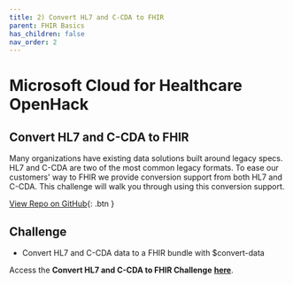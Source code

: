 ```yaml
---
title: 2) Convert HL7 and C-CDA to FHIR
parent: FHIR Basics
has_children: false
nav_order: 2
---
```


# Microsoft Cloud for Healthcare OpenHack
## Convert HL7 and C-CDA to FHIR

Many organizations have existing data solutions built around legacy specs. HL7 and C-CDA are two of the most common legacy formats. To ease our customers' way to FHIR we provide conversion support from both HL7 and C-CDA. This challenge will walk you through using this conversion support.


[View Repo on GitHub](https://github.com/microsoft/openhack-mc4h/tree/main/Challenge-02){: .btn }

## Challenge 
+ Convert HL7 and C-CDA data to a FHIR bundle with $convert-data

Access the __Convert HL7 and C-CDA to FHIR Challenge__ **[here](https://github.com/microsoft/openhack-mc4h/tree/main/Challenge-02)**.
